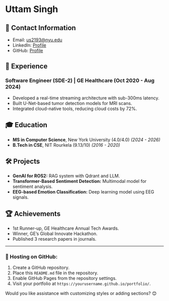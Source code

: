 # Uttam Singh

## 📧 Contact Information
- Email: us2193@nyu.edu
- LinkedIn: [Profile](https://linkedin.com/in/)
- GitHub: [Profile](https://github.com/)

## 💼 Experience
### Software Engineer (SDE-2) | GE Healthcare (Oct 2020 - Aug 2024)
- Developed a real-time streaming architecture with sub-300ms latency.
- Built U-Net-based tumor detection models for MRI scans.
- Integrated cloud-native tools, reducing cloud costs by 72%.

## 🎓 Education
- **MS in Computer Science**, New York University (4.0/4.0) *(2024 - 2026)*
- **B.Tech in CSE**, NIT Rourkela (9.13/10) *(2016 - 2020)*

## 🛠️ Projects
- **GenAI for ROS2:** RAG system with Qdrant and LLM.
- **Transformer-Based Sentiment Detection:** Multimodal model for sentiment analysis.
- **EEG-based Emotion Classification:** Deep learning model using EEG signals.

## 🏆 Achievements
- 1st Runner-up, GE Healthcare Annual Tech Awards.
- Winner, GE’s Global Innovate Hackathon.
- Published 3 research papers in journals.

---
### 🚀 Hosting on GitHub:
1. Create a GitHub repository.
2. Place this `README.md` file in the repository.
3. Enable GitHub Pages from the repository settings.
4. Visit your portfolio at `https://yourusername.github.io/portfolio/`.

Would you like assistance with customizing styles or adding sections? 😊